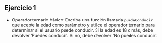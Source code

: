 ## Ejercicio 1

* Operador ternario básico: Escribe una función llamada `puedeConducir` que acepte la edad como parámetro y utilice el operador ternario para determinar si el usuario puede conducir. Si la edad es 18 o más, debe devolver 'Puedes conducir'. Si no, debe devolver 'No puedes conducir'.